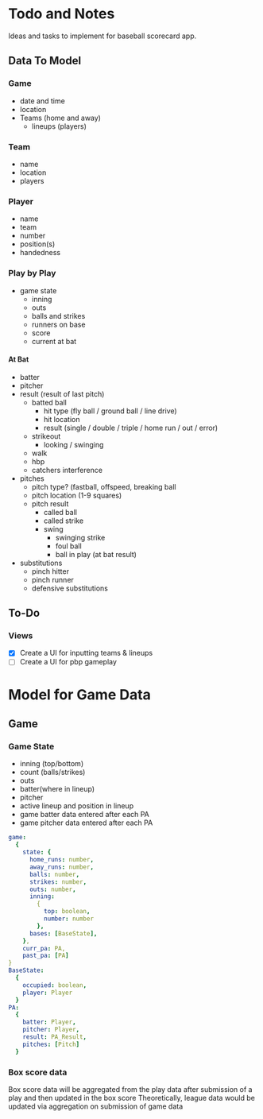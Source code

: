 # Todo and Notes
Ideas and tasks to implement for baseball scorecard app.
## Data To Model
### Game
- date and time
- location
- Teams (home and away)
    - lineups (players)
### Team
- name
- location
- players
### Player
- name
- team
- number
- position(s)
- handedness
### Play by Play
- game state
    - inning
    - outs
    - balls and strikes
    - runners on base
    - score
    - current at bat
#### At Bat
- batter
- pitcher
- result (result of last pitch)
    - batted ball
        - hit type (fly ball / ground ball / line drive)
        - hit location
        - result (single / double / triple / home run / out / error)
    - strikeout
        - looking / swinging
    - walk
    - hbp
    - catchers interference
- pitches
    - pitch type? (fastball, offspeed, breaking ball
    - pitch location (1-9 squares)
    - pitch result
        - called ball
        - called strike
        - swing
            - swinging strike
            - foul ball
            - ball in play (at bat result)
- substitutions
    - pinch hitter
    - pinch runner
    - defensive substitutions

## To-Do
### Views
- [x] Create a UI for inputting teams & lineups
- [ ] Create a UI for pbp gameplay

# Model for Game Data
## Game
### Game State
- inning (top/bottom)
- count (balls/strikes)
- outs
- batter(where in lineup)
- pitcher 
- active lineup and position in lineup
- game batter data entered after each PA
- game pitcher data entered after each PA

```yaml
game: 
  {
    state: {
      home_runs: number,
      away_runs: number,
      balls: number,
      strikes: number,
      outs: number,
      inning:
        {
          top: boolean,
          number: number
        },
      bases: [BaseState],
    },
    curr_pa: PA,
    past_pa: [PA]
}
BaseState:
  {
    occupied: boolean,
    player: Player
  }
PA:
  {
    batter: Player,
    pitcher: Player,
    result: PA_Result,
    pitches: [Pitch]
  }
```
### Box score data
Box score data will be aggregated from the play data after submission of a play and then updated in the box score
Theoretically, league data would be updated via aggregation on submission of game data